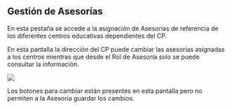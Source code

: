 ## Gestión de Asesorías

En esta pestaña se accede a la asignación de Asesorías de referencia de los diferentes centros educativas dependientes del CP.

En esta pantalla la dirección del CP puede cambiar las asesorías asignadas a los centros  mientras que desde el Rol de Asesoría solo se puede consultar la información.

![](https://raw.githubusercontent.com/catedu/manualdoceo/master/assets/Selección_773.png)

Los botones para cambiar están presentes en esta pantalla pero no permiten a la Asesoría guardar los cambios.

